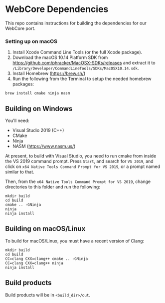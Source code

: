 # WebCore Dependencies

This repo contains instructions for building the dependencies for our WebCore port.

### Setting up on macOS

1. Install Xcode Command Line Tools (or the full Xcode package).
2. Download the macOS 10.14 Platform SDK from https://github.com/phracker/MacOSX-SDKs/releases and
   extract it to `/Library/Developer/CommandLineTools/SDKs/MacOSX10.14.sdk`.
3. Install Homebrew (https://brew.sh/)
4. Run the following from the Terminal to setup the needed homebrew packages:

```
brew install cmake ninja nasm
```

## Building on Windows

You'll need:

 * Visual Studio 2019 (C++)
 * CMake
 * Ninja
 * NASM (https://www.nasm.us/)

At present, to build with Visual Studio, you need to run cmake from inside the
VS 2019 command prompt. Press `Start`, and search for `VS 2019`, and click on
`x64 Native Tools Command Prompt for VS 2019`, or a prompt named similar to
that.

Then, from the `x64 Native Tools Command Prompt for VS 2019`, change directories to this folder and run the following:

```
mkdir build
cd build
cmake .. -GNinja
ninja
ninja install
```
 
 ## Building on macOS/Linux
 
To build for macOS/Linux, you must have a recent version of Clang:

```
mkdir build
cd build
CC=clang CXX=clang++ cmake .. -GNinja
CC=clang CXX=clang++ ninja
ninja install
```

## Build products

Build products will be in `<build_dir>/out`.
